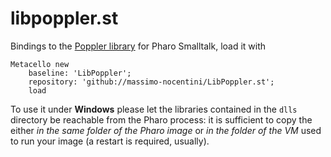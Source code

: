 # libpoppler.st

Bindings to the [Poppler library](https://poppler.freedesktop.org/) for Pharo Smalltalk, load it with

```smalltalk
Metacello new
    baseline: 'LibPoppler';
    repository: 'github://massimo-nocentini/LibPoppler.st';
    load
```

To use it under **Windows** please let the libraries contained in the `dlls` directory be reachable from the Pharo process: it is sufficient to copy the either *in the same folder of the Pharo image* or *in the folder of the VM* used to run your image (a restart is required, usually).
